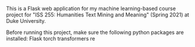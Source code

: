 This is a Flask web application for my machine learning-based course project for "ISS 255: Humanities Text Mining and Meaning" (Spring 2021) at Duke University.

Before running this project, make sure the following python packages are installed: 
Flask
torch
transformers
re
